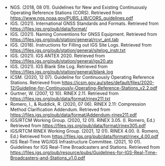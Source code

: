 - NGS. (2018, 08 01). Guidelines for New and Existing Continuously Operating Reference Stations (CORS). Retrieved from https://www.ngs.noaa.gov/PUBS_LIB/CORS_guidelines.pdf
- IGS. (2021). International GNSS Standards and Formats. Retrieved from https://files.igs.org/pub/data/format/
- IGS. (2021). Naming Conventions for GNSS Equipment. Retrieved from https://files.igs.org/pub/station/general/rcvr_ant.tab
- IGS. (2018). Instructions for Filling out IGS Site Logs. Retrieved from https://files.igs.org/pub/station/general/sitelog_instr.txt
- IGS. (2021). IGS ANTEX 2020. Retrieved from https://files.igs.org/pub/station/general/igs20.atx
- IGS. (2021). IGS Blank Site Log. Retrieved from https://files.igs.org/pub/station/general/blank.log
- ICSM. (2020, 12 07). Guideline for Continuously Operating Reference Stations. Retrieved from https://icsm.gov.au/sites/default/files/2020-12/Guideline-for-Continuously-Operating-Reference-Stations_v2.2.pdf
- Gurtner, W. (2007, 12 10). RINEX 2.11. Retrieved from https://files.igs.org/pub/data/format/rinex211.txt
- Romero, I., & Ruddick, R. (2020, 07 06). RINEX 2.11: Compression Method Clarification Addendum. Retrieved from https://files.igs.org/pub/data/format/Addendum-rinex211.pdf
- IGS/RTCM Working Group. (2020, 12 01). RINEX 3.05. (I. Romero, Ed.) Retrieved from https://files.igs.org/pub/data/format/rinex305.pdf
- IGS/RTCM RINEX Working Group. (2021, 12 01). RINEX 4.00. (I. Romero, Ed.) Retrieved from https://files.igs.org/pub/data/format/rinex_4.00.pdf
- IGS Real-Time WG/IGS Infrastructure Committee. (2021, 10 01). Guidelines for IGS Real-Time Broadcasters and Stations. Retrieved from https://files.igs.org/pub/resource/pubs/Guidelines-for-IGS-Real-Time-Broadcasters-and-Stations_v1.0.pdf